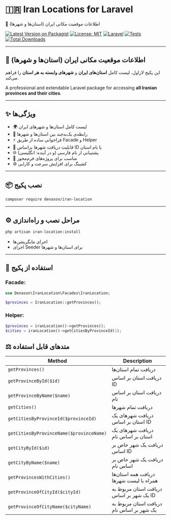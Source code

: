 # 🇮🇷 Iran Locations for Laravel
🌾 اطلاعات موقعیت مکانی ایران (استان‌ها و شهرها)

[![Latest Version on Packagist](https://img.shields.io/packagist/v/denason/iran-location.svg?style=flat-square)](https://packagist.org/packages/denason/iran-location)
[![License: MIT](https://img.shields.io/badge/License-MIT-blue.svg?style=flat-square)](LICENSE)
[![Laravel](https://img.shields.io/badge/Laravel-10.x-orange.svg?style=flat-square)](https://laravel.com)
[![Tests](https://img.shields.io/badge/tests-passing-brightgreen.svg?style=flat-square)](#)
[![Total Downloads](https://img.shields.io/packagist/dt/denason/iran-location.svg?style=flat-square)](https://packagist.org/packages/denason/iran-location)

---

## 🌾 اطلاعات موقعیت مکانی ایران (استان‌ها و شهرها)

این پکیج لاراول، لیست کامل **استان‌های ایران** و **شهرهای وابسته به هر استان** را فراهم می‌کند.

A professional and extendable Laravel package for accessing **all Iranian provinces and their cities**.

---

## ✨ ویژگی‌ها

- 🌍 لیست کامل استان‌ها و شهرهای ایران
- 🔗 رابطه‌ی یک‌به‌چند بین استان‌ها و شهرها
- ⚡ فراخوانی ساده از طریق Facade و Helper
- 🔎 قابلیت دریافت شهرها براساس ID یا نام استان
- 🌐 پشتیبانی از نام فارسی (و در آینده: انگلیسی)
- 🧰 مناسب برای پروژه‌های فرم‌محور
- ⚙️ کشینگ برای افزایش سرعت و کارایی

---

## 📦 نصب پکیج

```bash
composer require denason/iran-location
```

---

## ⚙️ مراحل نصب و راه‌اندازی

```bash
php artisan iran-location:install
```

- اجرای مایگریشن‌ها
- اجرای Seeder برای استان‌ها و شهرها

---

## 🚀 استفاده از پکیج

### Facade:

```php
use Denason\IranLocation\Facades\IranLocation;

$provinces = IranLocation::getProvinces();
```

### Helper:

```php
$provinces = iranLocation()->getProvinces();
$cities = iranLocation()->getCitiesByProvinceId(1);
```

## ⚖️ متدهای قابل استفاده

| Method | Description |
|--------|-------------|
| `getProvinces()` | دریافت تمام استان‌ها |
| `getProvinceById($id)` | دریافت استان بر اساس ID |
| `getProvinceByName($name)` | دریافت استان بر اساس نام |
| `getCities()` | دریافت تمام شهرها |
| `getCitiesByProvinceId($provinceId)` | دریافت شهرهای یک استان بر اساس ID |
| `getCitiesByProvinceName($provinceName)` | دریافت شهرهای یک استان بر اساس نام |
| `getCityById($id)` | دریافت یک شهر خاص بر اساس ID |
| `getCityByName($name)` | دریافت یک شهر خاص بر اساس نام |
| `getProvincesWithCities()` | دریافت همه استان‌ها همراه با لیست شهرها |
| `getProvinceOfCityId($cityId)` | دریافت استان مربوط به یک شهر بر اساس ID |
| `getProvinceOfCityName($cityName)` | دریافت استان مربوط به یک شهر بر اساس نام |

